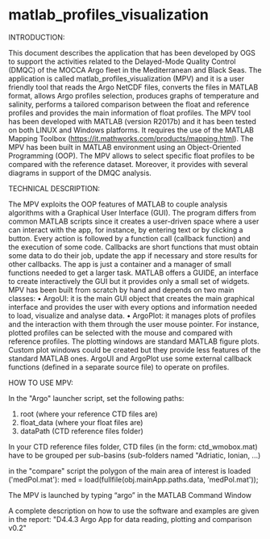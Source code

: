 # matlab_profiles_visualization

INTRODUCTION:

This document describes the application that has been developed by OGS to support the activities related to the Delayed-Mode Quality Control (DMQC) of the MOCCA Argo fleet in the Mediterranean and Black Seas.
The application is called matlab_profiles_visualization (MPV) and it is a user friendly tool that reads the Argo NetCDF files, converts the files in MATLAB format, allows Argo profiles selection, produces graphs of temperature and salinity, performs a tailored comparison between the float and reference profiles and provides the main information of float profiles.
The MPV tool has been developed with MATLAB (version R2017b) and it has been tested on both LINUX and Windows platforms. It requires the use of the MATLAB Mapping Toolbox (https://it.mathworks.com/products/mapping.html). The MPV has been built in MATLAB environment using an Object-Oriented Programming (OOP). The MPV allows to select specific float profiles to be compared with the reference dataset. Moreover, it provides with several diagrams in support of the DMQC analysis.

TECHNICAL DESCRIPTION:

The MPV exploits the OOP features of MATLAB to couple analysis algorithms with a Graphical User Interface (GUI). The program differs from common MATLAB scripts since it creates a user-driven space where a user can interact with the app, for instance, by entering text or by clicking a button. Every action is followed by a function call (callback function) and the execution of some code. Callbacks are short functions that must obtain some data to do their job, update the app if necessary and store results for other callbacks. The app is just a container and a manager of small functions needed to get a larger task. MATLAB offers a GUIDE, an interface to create interactively the GUI but it provides only a small set of widgets. MPV has been built from scratch by hand and depends on two main classes:
•	ArgoUI: it is the main GUI object that creates the main graphical interface and provides the user with every options and information needed to load, visualize and analyse data.
•	ArgoPlot: it manages plots of profiles and the interaction with them through the user mouse pointer. For instance, plotted profiles can be selected with the mouse and compared with reference profiles.
The plotting windows are standard MATLAB figure plots. Custom plot windows could be created but they provide less features of the standard MATLAB ones. ArgoUI and ArgoPlot use some external callback functions (defined in a separate source file) to operate on profiles.

HOW TO USE MPV:

In the "Argo" launcher script, set the following paths:
1) root (where your reference CTD files are)
2) float_data (where your float files are)
3) dataPath (CTD reference files folder)

In your CTD reference files folder, CTD files (in the form: ctd_wmobox.mat) have to be grouped per sub-basins (sub-folders named "Adriatic, Ionian, ...)

in the "compare" script the polygon of the main area of interest is loaded ('medPol.mat'):
med = load(fullfile(obj.mainApp.paths.data, 'medPol.mat'));

The MPV is launched by typing “argo” in the MATLAB Command Window

A complete description on how to use the software and examples are given in the report: "D4.4.3 Argo App for data reading, plotting and comparison  v0.2"
